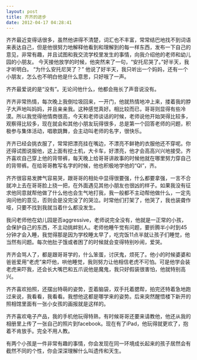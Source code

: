 ```yaml
---
layout: post
title: 齐齐的进步
date: 2012-04-17 04:28:41
---
```




齐齐最近变得话很多，虽然他讲得不清楚，词汇也不丰富，常常结巴地找不到词语来表达自己，但是他很努力地解释他看到和理解到的每一样东西，发布一下自己的意见，非常有趣，并且试图和我交流学校里发生的事情，向我介绍他的老师和幼儿园的小朋友。
今天接他放学的时候，他突然来了一句，“安托尼哭了。”好半天，我才听明白。
“为什么安托尼哭了？”
他说了好半天，我只听出一个妈妈，还有一个小朋友，怎么也不明白他是什么意思，只好哦了一声。

齐齐最爱说的是“没有”。无论问他什么，他都会拖长了声音说没有。


齐齐非常热情，每次晚上我倒垃圾回来，一开门，他就热情地冲上来，搂着我的脖子大声地叫妈妈，并且亲亲我。这种感觉真好。相比较而已，哥哥则显得有些冷漠。所以我觉得他情商很高，今天和老师谈话的时候，老师说他开始哭得比较多，观察得比较多，现在就会和其他小朋友玩得很多，总是第一个回答老师的问题，积极参与集体活动，唱歌跳舞，会主动叫老师的名字，很快乐。


齐齐已经会挑衣服了，常常把漂亮挂在嘴边，不漂亮不鲜艳的衣服他还不穿呢。你还得试图说服他，这上面有挖土机，大卡车，好漂亮，他才会高高兴兴地接受。齐齐喜欢自己穿上他的背带裤，每天晚上给哥哥讲故事的时候他就在哪里努力穿自己的背带裤。在给哥哥教写名字的时候，他也积极地学他的“QI”，齐。


齐齐很容易发脾气容易哭，跟哥哥的相处中显得很要强，什么都要拿强，一言不合就冲上去在哥哥脸上挠一把，在外面遇见其他小朋友也很凶的样子。如果我没有征求他同意就帮他做了什么他也会生气地打我，我一般都不主动帮他做什么，一定先询问他的意见，否则会是没完没了的哭泣。时常他们打架了，他哭了，我也装聋作哑，只要不找到我就当着什么都没发生。


我问老师他在幼儿园是否aggressive，老师说完全没有，他就是一正常的小孩，会保护自己的东西，不主动挑衅别人。老师他睡午觉有问题，要折腾半小时到45分钟才会入睡，我觉得那是因为学校睡太早了，吃完饭11点半就让孩子们睡觉，他当然有问题。每次他肚子饿或者困了的时候就会变得特别吵闹，爱哭。


齐齐会骂人了，都是跟哥哥学的，什么笨蛋，讨厌鬼，烦死了。他小的时候婆婆和爸爸爱用“老虎”来吓他，哄他睡觉，我则努力让他相信老虎不可怕。可是他学会装老虎来吓我，还会长大嘴巴和五爪说他是魔鬼，我只好假装很害怕，他就特别高兴。


齐齐喜欢拍照，还摆出特萌的姿势，歪着脑袋，双手托着腮帮，拍完还特着急地跑过来说，我看看，我看看。我想他这都是哪学来的姿势。后来突然醒悟楼下新开的照相馆里面有一张小女孩的画报就是这样的。


齐齐喜欢电子产品，我的手机他玩得特熟，有时候哥哥还要来请教他，他还从我的相册里上传了一张自己的照片到facebook。现在有了iPad，他玩得就更欢了，抱着不肯放手。完全不用人教。

有两个小孩是一件非常有趣的事情，你会发现在同一环境成长起来的孩子居然会有截然不同的个性，你会深深理解什么叫遗传和天生。


